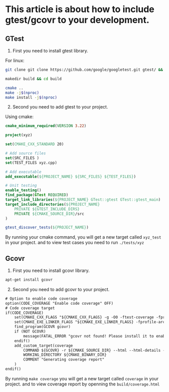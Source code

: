 # This article is about how to include gtest/gcovr to your development.

## GTest
1. First you need to install gtest library.

For linux:

```bash
git clone git clone https://github.com/google/googletest.git gtest/ && cd gtest/

makedir build && cd build

cmake ..
make -j$(nproc)
make install -j$(nproc)
```

2. Second you need to add gtest to your project.  

Using cmake:
```cmake
cmake_minimum_required(VERSION 3.22)

project(xyz)

set(CMAKE_CXX_STANDARD 20)

# Add source files
set(SRC_FILES )
set(TEST_FILES xyz.cpp)

# Add executable
add_executable(${PROJECT_NAME} ${SRC_FILES} ${TEST_FILES})

# Unit testing
enable_testing()
find_package(GTest REQUIRED)
target_link_libraries(${PROJECT_NAME} GTest::gtest GTest::gtest_main)
target_include_directories(${PROJECT_NAME} 
    PRIVATE ${GTEST_INCLUDE_DIRS}
    PRIVATE ${CMAKE_SOURCE_DIR}/src
)

gtest_discover_tests(${PROJECT_NAME})
```

By running your cmake command, you will get a new target called `xyz_test` in your project.
and to view test cases you need to run `./tests/xyz`

## Gcovr
1. First you need to install gcovr library.
```bash
apt-get install gcovr
```

2. Second you need to add gcovr to your project.
```CMakeLists.txt
# Option to enable code coverage
option(CODE_COVERAGE "Enable code coverage" OFF)
# Code coverage target
if(CODE_COVERAGE)
    set(CMAKE_CXX_FLAGS "${CMAKE_CXX_FLAGS} -g -O0 -ftest-coverage -fprofile-arcs")
    set(CMAKE_EXE_LINKER_FLAGS "${CMAKE_EXE_LINKER_FLAGS} -fprofile-arcs -ftest-coverage")
    find_program(GCOVR gcovr)
    if (NOT GCOVR)
        message(FATAL_ERROR "gcovr not found! Please install it to enable code coverage.")
    endif()
    add_custom_target(coverage
        COMMAND ${GCOVR} -r ${CMAKE_SOURCE_DIR} --html --html-details -o ${CMAKE_BINARY_DIR}/coverage.html
        WORKING_DIRECTORY ${CMAKE_BINARY_DIR}
        COMMENT "Generating coverage report"
    )
endif()
```

By running `make coverage` you will get a new target called `coverage` in your project.
and to view coverage report by openning the `build/coverage.html`